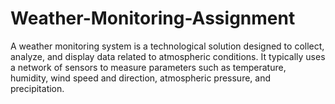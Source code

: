 # Weather-Monitoring-Assignment
A weather monitoring system is a technological solution designed to collect, analyze, and display data related to atmospheric conditions. It typically uses a network of sensors to measure parameters such as temperature, humidity, wind speed and direction, atmospheric pressure, and precipitation. 
